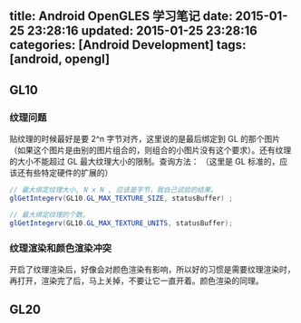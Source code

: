 title: Android OpenGLES 学习笔记
date: 2015-01-25 23:28:16
updated: 2015-01-25 23:28:16
categories: [Android Development]
tags: [android, opengl]
---

## GL10

### 纹理问题

贴纹理的时候最好是要 2^n 字节对齐，这里说的是最后绑定到 GL 的那个图片（如果这个图片是由别的图片组合的，则组合的小图片没有这个要求）。还有纹理的大小不能超过 GL 最大纹理大小的限制。查询方法： （这里是 GL 标准的，应该还有些特定硬件的扩展的）

```java
// 最大绑定纹理大小, N x N , 应该是字节，我自己试验的结果。
glGetIntegerv(GL10.GL_MAX_TEXTURE_SIZE, statusBuffer) ;

// 最大绑定纹理的个数。
glGetIntegerv(GL10.GL_MAX_TEXTURE_UNITS, statusBuffer);
```

### 纹理渲染和颜色渲染冲突

开启了纹理渲染后，好像会对颜色渲染有影响，所以好的习惯是需要纹理渲染时，再打开，渲染完了后，马上关掉，不要让它一直开着。颜色渲染的同理。

## GL20



